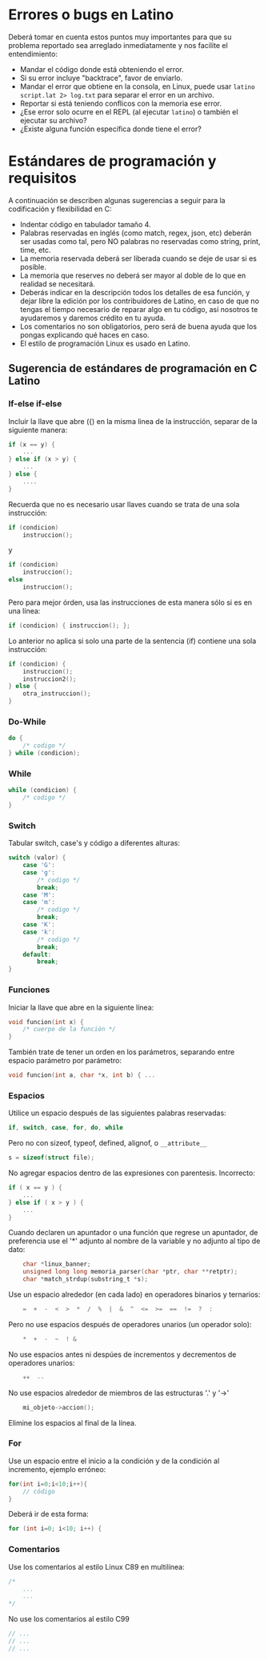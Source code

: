 # Errores o bugs en Latino
Deberá tomar en cuenta estos puntos muy importantes para que su problema reportado sea arreglado inmediatamente y nos facilite el entendimiento:
- Mandar el código donde está obteniendo el error.
- Si su error incluye "backtrace", favor de enviarlo.
- Mandar el error que obtiene en la consola, en Linux, puede usar `latino script.lat 2> log.txt` para separar el error en un archivo.
- Reportar si está teniendo conflicos con la memoria ese error.
- ¿Ese error solo ocurre en el REPL (al ejecutar `latino`) o también el ejecutar su archivo?
- ¿Existe alguna función específica donde tiene el error?



# Estándares de programación y requisitos

A continuación se describen algunas sugerencias a seguir para la codificación y flexibilidad en C:

- Indentar código en tabulador tamaño 4.
- Palabras reservadas en inglés (como match, regex, json, etc) deberán ser usadas como tal, pero NO palabras no reservadas como string, print, time, etc.
- La memoria reservada deberá ser liberada cuando se deje de usar si es posible.
- La memoria que reserves no deberá ser mayor al doble de lo que en realidad se necesitará.
- Deberás indicar en la descripción todos los detalles de esa función, y dejar libre la edición por los contribuidores de Latino, en caso de que no tengas el tiempo necesario de reparar algo en tu código, así nosotros te ayudaremos y daremos crédito en tu ayuda.
- Los comentarios no son obligatorios, pero será de buena ayuda que los pongas explicando qué haces en caso.
- El estilo de programación Linux es usado en Latino.

## Sugerencia de estándares de programación en C Latino

### If-else if-else

Incluir la llave que abre ({) en la misma linea 
de la instrucción, separar  de la siguiente manera:

```c
if (x == y) {
    ...
} else if (x > y) {
    ...
} else {
    ....
}
```

Recuerda que no es necesario usar llaves cuando se trata de una sola instrucción:

```c
if (condicion)
    instruccion();
```
y

```c
if (condicion)
    instruccion();
else
    instruccion();
```
Pero para mejor órden, usa las instrucciones de esta manera sólo si es en una línea:

```c
if (condicion) { instruccion(); };
```

Lo anterior no aplica si solo una parte de la sentencia (if) contiene una sola instrucción:

```c
if (condicion) {
    instruccion();
    instruccion2();
} else {
    otra_instruccion();
}
```

### Do-While


```c
do {
    /* codigo */
} while (condicion);
```

### While

```c
while (condicion) {
    /* codigo */
}
```

### Switch
Tabular switch, case's y código a diferentes alturas:

```c
switch (valor) {
    case 'G':
    case 'g':
        /* codigo */
        break;
    case 'M':
    case 'm':
        /* codigo */
        break;
    case 'K':
    case 'k':
        /* codigo */
        break;
    default:
        break;
}
```

### Funciones
Iniciar la llave que abre en la siguiente línea:

```c
void funcion(int x) {
    /* cuerpo de la función */
}
```

También trate de tener un orden en los parámetros, separando entre espacio parámetro por parámetro:
```c
void funcion(int a, char *x, int b) { ...
```

### Espacios
Utilice un espacio después de las siguientes palabras reservadas:

```c
if, switch, case, for, do, while
```

Pero no con sizeof, typeof, defined, alignof, o `__attribute__`

```c
s = sizeof(struct file);
```

No agregar espacios dentro de las expresiones con parentesis.
Incorrecto:
```c
if ( x == y ) {
    ...
} else if ( x > y ) {
    ...
}
```

Cuando declaren un apuntador o una función que regrese un apuntador, de preferencia
use el '*' adjunto al nombre de la variable y no adjunto al tipo de dato:
```c
	char *linux_banner;
	unsigned long long memoria_parser(char *ptr, char **retptr);
	char *match_strdup(substring_t *s);
```
Use un espacio alrededor (en cada lado) en operadores binarios y ternarios:
```c
	=  +  -  <  >  *  /  %  |  &  ^  <=  >=  ==  !=  ?  :
```
Pero no use espacios después de operadores unarios (un operador solo):
```c
	*  +  -  ~  ! &
```
No use espacios antes ni despúes de incrementos y decrementos de operadores unarios:
```c
	++  --
```
No use espacios alrededor de miembros de las estructuras '.' y '->' 
```c
	mi_objeto->accion();
```
Elimine los espacios al final de la línea.

### For
Use un espacio entre el inicio a la condición y de la condición al incremento, ejemplo erróneo:
```c
for(int i=0;i<10;i++){
	// código
}
```

Deberá ir de esta forma:
```c
for (int i=0; i<10; i++) {

```


### Comentarios
Use los comentarios al estilo Linux C89 en multilínea: 
```c
/*
    ...
    ...
*/
```
No use los comentarios al estilo C99 
```c
// ... 
// ...
// ...
```


